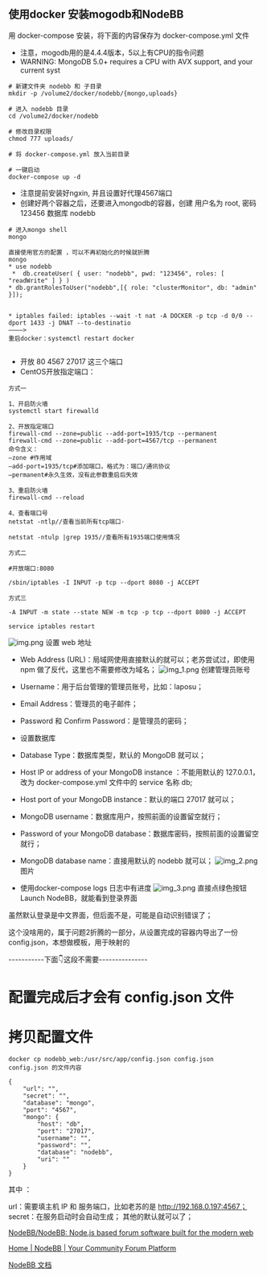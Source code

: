 
## 使用docker 安装mogodb和NodeBB

用 docker-compose 安装，将下面的内容保存为 docker-compose.yml 文件

* 注意，mogodb用的是4.4.4版本，5以上有CPU的指令问题
* WARNING: MongoDB 5.0+ requires a CPU with AVX support, and your current syst

``` shell
# 新建文件夹 nodebb 和 子目录
mkdir -p /volume2/docker/nodebb/{mongo,uploads}

# 进入 nodebb 目录
cd /volume2/docker/nodebb

# 修改目录权限
chmod 777 uploads/

# 将 docker-compose.yml 放入当前目录

# 一键启动
docker-compose up -d

```

* 注意提前安装好ngxin, 并且设置好代理4567端口  
* 创建好两个容器之后，还要进入mongodb的容器，创建 用户名为 root, 密码 123456  数据库 nodebb
``` shell
# 进入mongo shell
mongo

直接使用官方的配置 ，可以不再初始化的时候就折腾
mongo
* use nodebb
 *  db.createUser( { user: "nodebb", pwd: "123456", roles: [ "readWrite" ] } )
* db.grantRolesToUser("nodebb",[{ role: "clusterMonitor", db: "admin" }]);


```

``` shell
* iptables failed: iptables --wait -t nat -A DOCKER -p tcp -d 0/0 --dport 1433 -j DNAT --to-destinatio
————>
重启docker：systemctl restart docker


```
* 开放 80 4567 27017 这三个端口
* CentOS开放指定端口：

``` shell
方式一

1、开启防火墙
systemctl start firewalld

2、开放指定端口
firewall-cmd --zone=public --add-port=1935/tcp --permanent
firewall-cmd --zone=public --add-port=4567/tcp --permanent
命令含义：
–zone #作用域
–add-port=1935/tcp#添加端口，格式为：端口/通讯协议
–permanent#永久生效，没有此参数重启后失效

3、重启防火墙
firewall-cmd --reload

4、查看端口号
netstat -ntlp//查看当前所有tcp端口·

netstat -ntulp |grep 1935//查看所有1935端口使用情况

方式二

#开放端口:8080

/sbin/iptables -I INPUT -p tcp --dport 8080 -j ACCEPT

方式三

-A INPUT -m state --state NEW -m tcp -p tcp --dport 8080 -j ACCEPT

service iptables restart

```

![img.png](img.png)
设置
web 地址

* Web Address (URL)：局域网使用直接默认的就可以；老苏尝试过，即使用 npm 做了反代，这里也不需要修改为域名；
![img_1.png](img_1.png)
创建管理员账号

* Username：用于后台管理的管理员账号，比如：laposu；
* Email Address：管理员的电子邮件；
* Password 和 Confirm Password：是管理员的密码；


* 设置数据库

* Database Type：数据库类型，默认的 MongoDB 就可以；
* Host IP or address of your MongoDB instance ：不能用默认的 127.0.0.1，改为 docker-compose.yml 文件中的 service 名称 db;
* Host port of your MongoDB instance：默认的端口 27017 就可以；
* MongoDB username：数据库用户，按照前面的设置留空就行；
* Password of your MongoDB database：数据库密码，按照前面的设置留空就行；
* MongoDB database name：直接用默认的 nodebb 就可以；
![img_2.png](img_2.png)图片


* 使用docker-compose logs 日志中有进度
![img_3.png](img_3.png)
直接点绿色按钮 Launch NodeBB，就能看到登录界面

虽然默认登录是中文界面，但后面不是，可能是自动识别错误了；

这个没啥用的，属于问题2折腾的一部分，从设置完成的容器内导出了一份 config.json，本想做模板，用于映射的

-----------下面👇这段不需要---------------

# 配置完成后才会有 config.json 文件

# 拷贝配置文件
``` shell
docker cp nodebb_web:/usr/src/app/config.json config.json
config.json 的文件内容

{
    "url": "",
    "secret": "",
    "database": "mongo",
    "port": "4567",
    "mongo": {
        "host": "db",
        "port": "27017",
        "username": "",
        "password": "",
        "database": "nodebb",
        "uri": ""
    }
}
```
其中 ：

url：需要填主机 IP 和 服务端口，比如老苏的是 http://192.168.0.197:4567；
secret：在服务启动时会自动生成；
其他的默认就可以了；

[NodeBB/NodeBB: Node.js based forum software built for the modern web](https://github.com/NodeBB/NodeBB)


[Home | NodeBB | Your Community Forum Platform](https://nodebb.org/)


[NodeBB 文档](https://docs.nodebb.org/)
